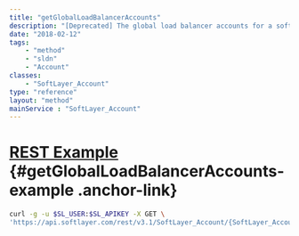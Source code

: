 ```yaml
---
title: "getGlobalLoadBalancerAccounts"
description: "[Deprecated] The global load balancer accounts for a softlayer customer account."
date: "2018-02-12"
tags:
    - "method"
    - "sldn"
    - "Account"
classes:
    - "SoftLayer_Account"
type: "reference"
layout: "method"
mainService : "SoftLayer_Account"
---
```


# [REST Example](#getGlobalLoadBalancerAccounts-example) <a href="/article/rest/"><i class="fas fa-question"></i></a> {#getGlobalLoadBalancerAccounts-example .anchor-link} 
```bash
curl -g -u $SL_USER:$SL_APIKEY -X GET \
'https://api.softlayer.com/rest/v3.1/SoftLayer_Account/{SoftLayer_AccountID}/getGlobalLoadBalancerAccounts'
```
